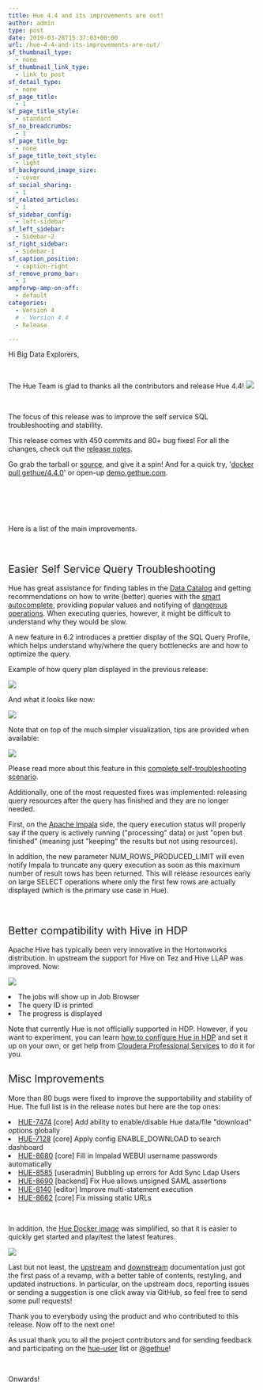 ```yaml
---
title: Hue 4.4 and its improvements are out!
author: admin
type: post
date: 2019-03-28T15:37:03+00:00
url: /hue-4-4-and-its-improvements-are-out/
sf_thumbnail_type:
  - none
sf_thumbnail_link_type:
  - link_to_post
sf_detail_type:
  - none
sf_page_title:
  - 1
sf_page_title_style:
  - standard
sf_no_breadcrumbs:
  - 1
sf_page_title_bg:
  - none
sf_page_title_text_style:
  - light
sf_background_image_size:
  - cover
sf_social_sharing:
  - 1
sf_related_articles:
  - 1
sf_sidebar_config:
  - left-sidebar
sf_left_sidebar:
  - Sidebar-2
sf_right_sidebar:
  - Sidebar-1
sf_caption_position:
  - caption-right
sf_remove_promo_bar:
  - 1
ampforwp-amp-on-off:
  - default
categories:
  - Version 4
  # - Version 4.4
  - Release

---
```

Hi Big Data Explorers,

&nbsp;

The Hue Team is glad to thanks all the contributors and release Hue 4.4! [<img src="https://cdn.gethue.com/uploads/2015/08/hue-logo-copy.png" />][1]

&nbsp;

The focus of this release was to improve the self service SQL troubleshooting and stability.

This release comes with 450 commits and 80+ bug fixes! For all the changes, check out the [release notes][2].

Go grab the tarball or [source][3], and give it a spin! And for <span style="font-weight: 400;">a quick try, '<a href="https://github.com/cloudera/hue/tree/master/tools/docker">docker pull gethue/4.4.0</a>' or open-up </span>[<span style="font-weight: 400;">demo.gethue.com</span>][4]<span style="font-weight: 400;">.</span>

<p style="text-align: center;">
  <a class="sf-button standard accent standard  dropshadow" style="color: #fff!important; font-size: 200%;" title="Click to download the tarball release" href="https://www.dropbox.com/s/n6uvr709ng2p2j2/hue-4.4.0.tgz?dl=0" target="_blank" rel="noopener noreferrer"><br /> <span class="text">Download</span><br /> </a>
</p>

Here is a list of the main improvements.

&nbsp;

## <span style="font-weight: 400;">Easier Self Service Query Troubleshooting</span>

<span style="font-weight: 400;">Hue has great assistance for finding tables in the </span>[<span style="font-weight: 400;">Data Catalog</span>][5] <span style="font-weight: 400;">and getting recommendations on how to write (better) queries with the </span>[<span style="font-weight: 400;">smart autocomplete</span>][6]<span style="font-weight: 400;">, providing popular values and notifying of </span>[<span style="font-weight: 400;">dangerous operations</span>][7]<span style="font-weight: 400;">. When executing queries, however, it might be difficult to understand why they would be slow.</span>

<span style="font-weight: 400;">A new feature in 6.2 introduces a prettier display of the SQL Query Profile, which helps understand why/where the query bottlenecks are and how to optimize the query.</span>

<span style="font-weight: 400;">Example of how query plan displayed in the previous release:</span>

[<img src="https://cdn.gethue.com/uploads/2019/03/Impala_old_plan_visualization.png"/>][8]

<span style="font-weight: 400;">And what it looks like now:</span>

[<img src="https://cdn.gethue.com/uploads/2019/03/Screen-Shot-2019-03-06-at-4.08.01-PM-1.png"/>][9]

<span style="font-weight: 400;">Note that on top of the much simpler visualization, tips are provided when available:</span>

[<img src="https://cdn.gethue.com/uploads/2019/03/Screen-Shot-2019-03-06-at-4.13.40-PM-1.png"/>][10]

<span style="font-weight: 400;">Please read more about this feature in this </span>[<span style="font-weight: 400;">complete self-troubleshooting scenario</span>][11]<span style="font-weight: 400;">.</span>

<span style="font-weight: 400;">Additionally, one of the most requested fixes was implemented: releasing query resources after the query has finished and they are no longer needed.</span>

<span style="font-weight: 400;">First, on the </span>[<span style="font-weight: 400;">Apache Impala</span>][12] <span style="font-weight: 400;">side, the query execution status will properly say if the query is actively running ("processing" data) or just "open but finished" (meaning just "keeping" the results but not using resources).</span>

<span style="font-weight: 400;">In addition, the new parameter NUM_ROWS_PRODUCED_LIMIT will even notify Impala to truncate any query execution as soon as this maximum number of result rows has been returned. This will release resources early on large SELECT operations where only the first few rows are actually displayed (which is the primary use case in Hue).</span>

&nbsp;

## <span style="font-weight: 400;">Better compatibility with Hive in HDP</span>

<span style="font-weight: 400;">Apache Hive has typically been very innovative in the Hortonworks distribution. In upstream the support for Hive on Tez and Hive LLAP was improved. Now:</span>

[<img src="https://cdn.gethue.com/uploads/2019/02/Screen-Shot-2019-02-27-at-3.10.39-PM.png"/>][13]

<li style="font-weight: 400;">
  <span style="font-weight: 400;">The jobs will show up in Job Browser</span>
</li>
<li style="font-weight: 400;">
  <span style="font-weight: 400;">The query ID is printed</span>
</li>
<li style="font-weight: 400;">
  <span style="font-weight: 400;">The progress is displayed</span>
</li>

<span style="font-weight: 400;">Note that currently Hue is not officially supported in HDP. However, if you want to experiment, you can learn </span>[<span style="font-weight: 400;">how to configure Hue in HDP</span>][14] <span style="font-weight: 400;">and set it up on your own, or get help from </span>[<span style="font-weight: 400;">Cloudera Professional Services</span>][15] <span style="font-weight: 400;">to do it for you. </span>

## <span style="font-weight: 400;">Misc Improvements</span>

<span style="font-weight: 400;">More than 80 bugs were fixed to improve the supportability and stability of Hue. The full list is in the release notes but here are the top ones:</span>

<li style="font-weight: 400;">
  <a href="https://issues.cloudera.org/browse/HUE-7414"><span style="font-weight: 400;">HUE-7474</span></a><span style="font-weight: 400;"> [core] Add ability to enable/disable Hue data/file "download" options globally</span>
</li>
<li style="font-weight: 400;">
  <a href="https://issues.cloudera.org/browse/HUE-7128"><span style="font-weight: 400;">HUE-7128</span></a><span style="font-weight: 400;"> [core] Apply config ENABLE_DOWNLOAD to search dashboard</span>
</li>
<li style="font-weight: 400;">
  <a href="https://issues.cloudera.org/browse/HUE-8680"><span style="font-weight: 400;">HUE-8680</span></a><span style="font-weight: 400;"> [core] Fill in Impalad WEBUI username passwords automatically</span>
</li>
<li style="font-weight: 400;">
  <a href="https://issues.cloudera.org/browse/HUE-8585"><span style="font-weight: 400;">HUE-8585</span></a><span style="font-weight: 400;"> [useradmin] Bubbling up errors for Add Sync Ldap Users</span>
</li>
<li style="font-weight: 400;">
  <a href="https://issues.cloudera.org/browse/HUE-8690"><span style="font-weight: 400;">HUE-8690</span></a><span style="font-weight: 400;"> [backend] Fix Hue allows unsigned SAML assertions</span>
</li>
<li style="font-weight: 400;">
  <a href="https://issues.cloudera.org/browse/HUE-8140"><span style="font-weight: 400;">HUE-8140</span></a><span style="font-weight: 400;"> [editor] Improve multi-statement execution</span>
</li>
<li style="font-weight: 400;">
  <a href="https://issues.cloudera.org/browse/HUE-8662"><span style="font-weight: 400;">HUE-8662</span></a><span style="font-weight: 400;"> [core] Fix missing static URLs</span>
</li>

&nbsp;

<span style="font-weight: 400;">In addition, the </span>[<span style="font-weight: 400;">Hue Docker image</span>][16] <span style="font-weight: 400;">was simplified, so that it is easier to quickly get started and play/test the latest features.</span>

[<img src="https://cdn.gethue.com/uploads/2017/12/Screen-Shot-2017-11-15-at-3.34.20-PM.png"/>][17]

<span style="font-weight: 400;">Last but not least, the </span>[<span style="font-weight: 400;">upstream</span>][18] <span style="font-weight: 400;">and </span>[<span style="font-weight: 400;">downstream</span>][19] <span style="font-weight: 400;">documentation just got the first pass of a revamp, with a better table of contents, restyling, and updated instructions. In particular, on the upstream docs, reporting issues or sending a suggestion is one click away via GitHub, so feel free to send some pull requests!</span>

<span style="font-weight: 400;">Thank you to everybody using the product and who contributed to this release. Now off to the next one!</span>

As usual thank you to all the project contributors and for sending feedback and participating on the [hue-user][20] list or [@gethue][21]!

&nbsp;

Onwards!

&nbsp;

&nbsp;

&nbsp;

&nbsp;

 [1]: https://cdn.gethue.com/uploads/2015/08/hue-logo-copy.png
 [2]: https://docs.gethue.com/releases/release-notes-4.4.0/
 [3]: https://github.com/cloudera/hue/archive/release-4.4.0.zip
 [4]: http://demo.gethue.com/
 [5]: https://blog.cloudera.com/blog/2018/06/new-in-cloudera-5-15-simplifying-the-end-user-data-catalog-for-the-self-service-analytic-database/
 [6]: https://blog.cloudera.com/blog/2018/02/new-in-cloudera-5-14-query-assistance-improvements-and-adls-integration-for-the-self-service-analytic-database/
 [7]: https://blog.cloudera.com/blog/2017/08/new-in-cloudera-enterprise-5-12-hue-4-interface-and-query-assistant/
 [8]: https://cdn.gethue.com/uploads/2019/03/Impala_old_plan_visualization.png
 [9]: https://cdn.gethue.com/uploads/2019/03/Screen-Shot-2019-03-06-at-4.08.01-PM-1.png
 [10]: https://cdn.gethue.com/uploads/2019/03/Screen-Shot-2019-03-06-at-4.13.40-PM-1.png
 [11]: https://gethue.com/self-service-impala-sql-query-troubleshooting/
 [12]: https://impala.apache.org/
 [13]: https://cdn.gethue.com/uploads/2019/02/Screen-Shot-2019-02-27-at-3.10.39-PM.png
 [14]: https://gethue.com/configure-ambari-hdp-with-hue/
 [15]: https://www.cloudera.com/about/services-and-support/professional-services.html
 [16]: https://gethue.com/hue-in-docker/
 [17]: https://cdn.gethue.com/uploads/2017/12/Screen-Shot-2017-11-15-at-3.34.20-PM.png
 [18]: http://cloudera.github.io/hue/docs-4.4.0/
 [19]: https://www.cloudera.com/documentation/enterprise/latest/topics/hue.html
 [20]: http://groups.google.com/a/cloudera.org/group/hue-user
 [21]: https://twitter.com/gethue
